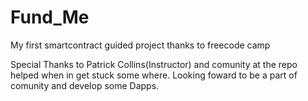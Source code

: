 # Fund_Me
My first smartcontract guided project thanks to freecode camp

Special Thanks to Patrick Collins(Instructor) and comunity at the repo helped when in get stuck some where.
Looking foward to be a part of comunity and develop some Dapps.
